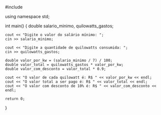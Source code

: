 #include <iostream>

using namespace std;

int main() {
    double salario_minimo, quilowatts_gastos;
    
    cout << "Digite o valor do salário mínimo: ";
    cin >> salario_minimo;
    
    cout << "Digite a quantidade de quilowatts consumida: ";
    cin >> quilowatts_gastos;
    
    double valor_por_kw = (salario_minimo / 7) / 100;
    double valor_total = quilowatts_gastos * valor_por_kw;
    double valor_com_desconto = valor_total * 0.9;
    
    cout << "O valor de cada quilowatt é: R$ " << valor_por_kw << endl;
    cout << "O valor total a ser pago é: R$ " << valor_total << endl;
    cout << "O valor com desconto de 10% é: R$ " << valor_com_desconto << endl;
    
    return 0;
}
